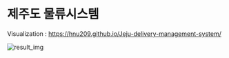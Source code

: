 # 제주도 물류시스템
Visualization : https://hnu209.github.io/Jeju-delivery-management-system/

![result_img](https://user-images.githubusercontent.com/79645167/183567895-34e9248f-6f32-4754-820d-de7823e29c6b.PNG)
